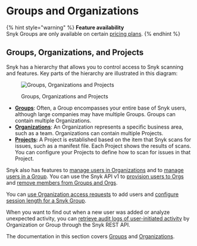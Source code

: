 # Groups and Organizations

{% hint style="warning" %}
**Feature availability**\
Snyk Groups are only available on certain [pricing plans](https://snyk.io/plans/).
{% endhint %}

## Groups, Organizations, and Projects

Snyk has a hierarchy that allows you to control access to Snyk scanning and features. Key parts of the hierarchy are illustrated in this diagram:

<figure><img src="../../.gitbook/assets/image (1) (1) (1) (2).png" alt="Groups, Organizations and Projects"><figcaption><p>Groups, Organizations and Projects</p></figcaption></figure>

* [**Groups**](groups/): Often, a Group encompasses your entire base of Snyk users, although large companies may have multiple Groups. Groups can contain multiple Organizations.
* [**Organizations**](organizations/): An Organization represents a specific business area, such as a team. Organizations can contain multiple Projects.
* [**Projects**](../snyk-projects/)**:** A Project is established based on the item that Snyk scans for issues, such as a manifest file. Each Project shows the results of scans. You can configure your Projects to define how to scan for issues in that Project.

Snyk also has features to [manage users in Organizations](organizations/manage-users-in-organizations.md) and to [manage users in a Group](groups/manage-users-in-a-group.md). You can use the Snyk API v1 to [provision users to Orgs](../user-management-with-the-snyk-api/provision-users-to-organizations-using-the-snyk-api.md) and [remove members from Groups and Orgs](../user-management-with-the-snyk-api/remove-members-from-groups-and-orgs-using-the-api.md).

You can [use Organization access requests](organizations/requests-for-access-to-an-organization.md) to add users and [configure session length for a Snyk Group](groups/configure-session-length-for-a-snyk-group.md).

When you want to find out when a new user was added or analyze unexpected activity, you can [retrieve audit logs of user-initiated activity](../user-management-with-the-snyk-api/retrieve-audit-logs-of-user-initiated-activity-by-api-for-an-org-or-group.md) by Organization or Group through the Snyk REST API.

The documentation in this section covers [Groups](groups/) and [Organizations](organizations/).
